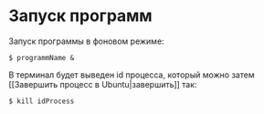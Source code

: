 # Запуск программ

Запуск программы в фоновом режиме:
```
$ programmName &
```
В терминал будет выведен id процесса, который можно затем [[Завершить процесс в Ubuntu|завершить]] так:
 ```
 $ kill idProcess
 ```
